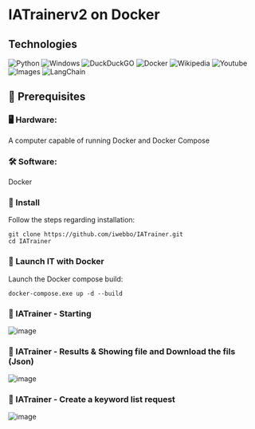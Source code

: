 # IATrainerv2 on Docker

## Technologies 

![Python](https://img.shields.io/badge/Python-3776AB?style=for-the-badge&logo=python&logoColor=white) ![Windows](https://img.shields.io/badge/Windows-0078D6?style=for-the-badge&logo=windows&logoColor=white) ![DuckDuckGO](https://img.shields.io/badge/DuckDuckGO-FCC624?style=for-the-badge&logo=DuckDuckGO&logoColor=black)
![Docker](https://img.shields.io/badge/Docker-3776AB?style=for-the-badge&logo=Docker&logoColor=white) ![Wikipedia](https://img.shields.io/badge/Wikipedia-3776AB?style=for-the-badge&logo=Wikipedia&logoColor=white) ![Youtube](https://img.shields.io/badge/Youtube-3776AB?style=for-the-badge&logo=Youtube&logoColor=white) ![Images](https://img.shields.io/badge/Images-3776AB?style=for-the-badge&logo=Images&logoColor=white) ![LangChain](https://img.shields.io/badge/LangChain-3776AB?style=for-the-badge&logo=LangChain&logoColor=white)

## 📌 Prerequisites
### 🖥 Hardware:

A computer capable of running Docker and Docker Compose

### 🛠 Software:

Docker

### 🔧 Install

Follow the steps regarding installation:
```
git clone https://github.com/iwebbo/IATrainer.git
cd IATrainer
```

### 🔧 Launch IT with Docker

Launch the Docker compose build:
```
docker-compose.exe up -d --build
```


### 🔧 IATrainer - Starting
![image](https://github.com/user-attachments/assets/6be7b207-5881-4b18-b5fb-439bb3c05b44)

### 🔧 IATrainer - Results & Showing file and Download the fils (Json)
![image](https://github.com/user-attachments/assets/9aafb093-f798-4297-8216-092f139bf8ae)

### 🔧 IATrainer - Create a keyword list request 
![image](https://github.com/user-attachments/assets/ab7161d9-357c-497c-b05e-0e09c5834118)

